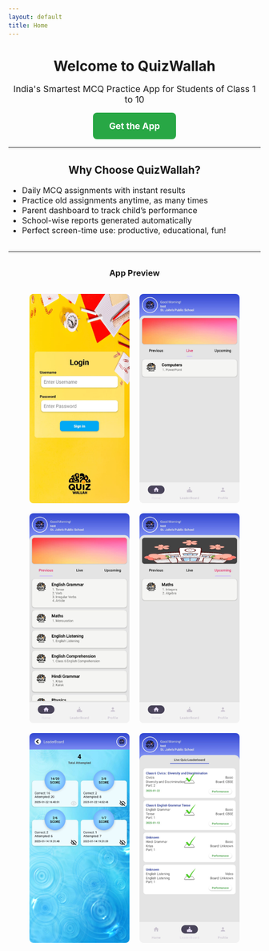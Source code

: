 ```yaml
---
layout: default
title: Home
---
```


<h1 style="text-align: center;">Welcome to QuizWallah</h1>

<p style="text-align: center; font-size: 1.1rem;">
  India's Smartest MCQ Practice App for Students of Class 1 to 10
</p>
<p style="text-align: center; margin-top: 2rem;">
  <a href="#"
     style="background-color: #28a745;
            color: white;
            padding: 16px 32px;
            font-size: 1.1rem;
            text-decoration: none;
            border-radius: 8px;
            font-weight: bold;
            transition: background-color 0.3s ease, transform 0.2s ease;"
     onmouseover="this.style.backgroundColor='#218838'; this.style.transform='scale(1.05)';"
     onmouseout="this.style.backgroundColor='#28a745'; this.style.transform='scale(1)';">
    Get the App
  </a>
</p>


<hr style="margin: 2rem 0;" />

<h2 style="text-align: center;">Why Choose QuizWallah?</h2>

<ul style="max-width: 700px; margin: auto; font-size: 1rem;">
  <li>Daily MCQ assignments with instant results</li>
  <li>Practice old assignments anytime, as many times</li>
  <li>Parent dashboard to track child’s performance</li>
  <li>School-wise reports generated automatically</li>
  <li>Perfect screen-time use: productive, educational, fun!</li>
</ul>

<hr style="margin: 2rem 0;" />

<h3 style="text-align: center;">App Preview</h3>

<div style="display: flex; flex-wrap: wrap; justify-content: center; gap: 20px; padding: 1rem;">
  <img src="/assets/images/screenshot1.png" alt="Screenshot 1" style="width: 200px; border-radius: 8px;" />
  <img src="/assets/images/screenshot2.png" alt="Screenshot 2" style="width: 200px; border-radius: 8px;" />
  <img src="/assets/images/screenshot3.png" alt="Screenshot 3" style="width: 200px; border-radius: 8px;" />
  <img src="/assets/images/screenshot4.png" alt="Screenshot 4" style="width: 200px; border-radius: 8px;" />
  <img src="/assets/images/screenshot5.png" alt="Screenshot 5" style="width: 200px; border-radius: 8px;" />
  <img src="/assets/images/screenshot6.png" alt="Screenshot 6" style="width: 200px; border-radius: 8px;" />
</div>
